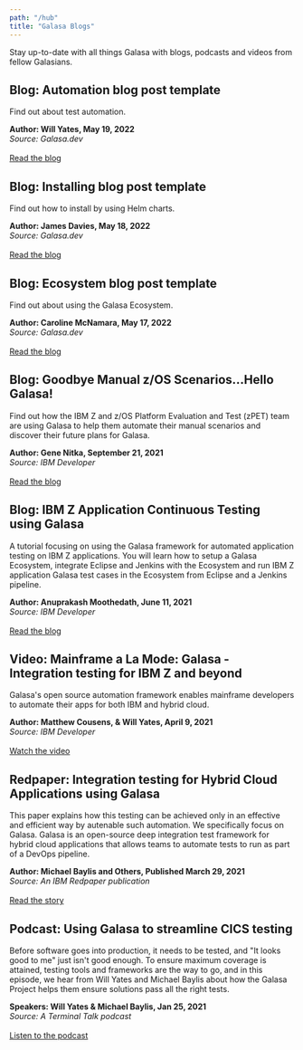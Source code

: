 ```yaml
---
path: "/hub"
title: "Galasa Blogs"
---
```


Stay up-to-date with all things Galasa with blogs, podcasts and videos from fellow Galasians.

## Blog: Automation blog post template
Find out about test automation.<br>

**Author: Will Yates, May 19, 2022**<br>
*Source: Galasa.dev*<br><br>
<a href="../../blogs/automating/blog-automating" target="_blank">Read the blog</a>

## Blog: Installing blog post template
Find out how to install by using Helm charts.<br>

**Author: James Davies, May 18, 2022**<br>
*Source: Galasa.dev*<br><br>
<a href="/installing/blog-installing" target="_blank">Read the blog</a>

## Blog: Ecosystem blog post template
Find out about using the Galasa Ecosystem.<br>

**Author: Caroline McNamara, May 17, 2022**<br>
*Source: Galasa.dev*<br><br>
<a href="/ecosystem/blog-ecosystem" target="_blank">Read the blog</a>

## Blog: Goodbye Manual z/OS Scenarios…Hello Galasa! 
Find out how the IBM Z and z/OS Platform Evaluation and Test (zPET) team are using Galasa to help them automate their manual scenarios and discover their future plans for Galasa.<br>

**Author: Gene Nitka, September 21, 2021**<br>
*Source: IBM Developer*<br><br>
<a href="https://community.ibm.com/community/user/ibmz-and-linuxone/blogs/gene-nitka/2021/09/21/goodbye-manual-zos-scenarios-hello-galasa" target="_blank">
 Read the blog</a>


## Blog: IBM Z Application Continuous Testing using Galasa
A tutorial focusing on using the Galasa framework for automated application testing on IBM Z applications. You will learn how to setup a Galasa Ecosystem, integrate Eclipse and Jenkins with the Ecosystem and run IBM Z application Galasa test cases in the Ecosystem from Eclipse and a Jenkins pipeline. <br>

**Author: Anuprakash Moothedath, June 11, 2021**<br>
*Source: IBM Developer*<br><br>
<a href="https://community.ibm.com/community/user/ibmz-and-linuxone/blogs/anuprakash-moothedath/2021/06/09/ibm-z-application-continuous-testing-using-galasa" target="_blank">
 Read the blog</a>

## Video: Mainframe a La Mode: Galasa - Integration testing for IBM Z and beyond
Galasa's open source automation framework enables mainframe developers to automate their apps for both IBM and hybrid cloud. <br>

**Author: Matthew Cousens, & Will Yates, April 9, 2021**<br>
*Source: IBM Developer*<br><br>
<a href="https://developer.ibm.com/videos/mainframe-a-la-mode-galasa-integration-testing-for-ibm-z-and-beyond/" target="_blank">
 Watch the video</a>
  
## Redpaper: Integration testing for Hybrid Cloud Applications using Galasa
This paper explains how this testing can be achieved only in an effective and efficient way by autenable such automation. We specifically focus on Galasa. Galasa is an open-source deep integration test framework for hybrid cloud applications that allows teams to automate tests to run as part of a DevOps pipeline.<br>

**Author: Michael Baylis and Others, Published March 29, 2021**<br>
*Source: An IBM Redpaper publication*<br><br>
<a href="https://books.google.co.uk/books/about/Integration_Testing_for_Hybrid_Cloud_App.html?id=gVcmEAAAQBAJ&redir_esc=y" target="_blank">
 Read the story</a>

## Podcast: Using Galasa to streamline CICS testing
Before software goes into production, it needs to be tested, and "It looks good to me" just isn't good enough. To ensure maximum coverage is attained, testing tools and frameworks are the way to go, and in this episode, we hear from Will Yates and Michael Baylis about how the Galasa Project helps them ensure solutions pass all the right tests.  <br>

**Speakers: Will Yates & Michael Baylis, Jan 25, 2021**<br>
*Source: A Terminal Talk podcast*<br><br>
<a href="https://www.terminaltalk.net/e/will-yates-and-michael-baylis-using-galasa-to-streamline-cics-testing/" target="_blank"> Listen to the podcast</a>

